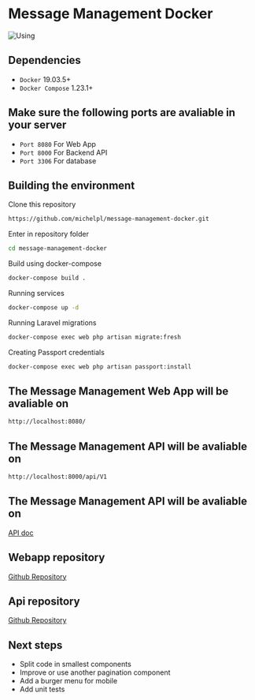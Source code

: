 # Message Management Docker

![Using](https://i.imgur.com/ATippjY.gif)

## Dependencies

*   ``Docker`` 19.03.5+
*   ``Docker Compose`` 1.23.1+

## Make sure the following ports are avaliable in your server

*   ``Port 8080`` For Web App
*   ``Port 8000`` For Backend API
*   ``Port 3306`` For database

## Building the environment

Clone this repository

```bash
https://github.com/michelpl/message-management-docker.git
```

Enter in repository folder

```bash
cd message-management-docker
```

Build using docker-compose
```bash
docker-compose build .
```

Running services
```bash
docker-compose up -d
```

Running Laravel migrations
```bash
docker-compose exec web php artisan migrate:fresh
```

Creating Passport credentials
```bash
docker-compose exec web php artisan passport:install
```

## The Message Management Web App will be  avaliable on
```bash
http://localhost:8080/
```

## The Message Management API will be  avaliable on
```bash
http://localhost:8000/api/V1
```

## The Message Management API will be  avaliable on
[API doc](https://documenter.getpostman.com/view/1954140/SWTK2suW)

## Webapp repository
[Github Repository](https://github.com/michelpl/message-management-web)

## Api repository
[Github Repository](https://github.com/michelpl/message-management-api)

## Next steps

- Split code in smallest components
- Improve or use another pagination component
- Add a burger menu for mobile
- Add unit tests
